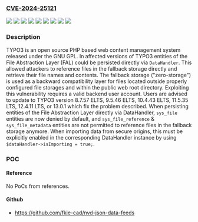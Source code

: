 ### [CVE-2024-25121](https://cve.mitre.org/cgi-bin/cvename.cgi?name=CVE-2024-25121)
![](https://img.shields.io/static/v1?label=Product&message=typo3&color=blue)
![](https://img.shields.io/static/v1?label=Version&message=%3E%3D%2010.0.0%2C%20%3C%2010.4.43%20&color=brightgreen)
![](https://img.shields.io/static/v1?label=Version&message=%3E%3D%2011.0.0%2C%20%3C%2011.5.35%20&color=brightgreen)
![](https://img.shields.io/static/v1?label=Version&message=%3E%3D%2012.0.0%2C%20%3C%2012.4.11%20&color=brightgreen)
![](https://img.shields.io/static/v1?label=Version&message=%3E%3D%2013.0.0%2C%20%3C%2013.0.1%20&color=brightgreen)
![](https://img.shields.io/static/v1?label=Version&message=%3E%3D%208.0.0%2C%20%3C%208.7.57%20&color=brightgreen)
![](https://img.shields.io/static/v1?label=Version&message=%3E%3D%209.0.0%2C%20%3C%209.5.46%20&color=brightgreen)
![](https://img.shields.io/static/v1?label=Vulnerability&message=CWE-200%3A%20Exposure%20of%20Sensitive%20Information%20to%20an%20Unauthorized%20Actor&color=brightgreen)
![](https://img.shields.io/static/v1?label=Vulnerability&message=CWE-284%3A%20Improper%20Access%20Control&color=brightgreen)

### Description

TYPO3 is an open source PHP based web content management system released under the GNU GPL. In affected versions of TYPO3 entities of the File Abstraction Layer (FAL) could be persisted directly via `DataHandler`. This allowed attackers to reference files in the fallback storage directly and retrieve their file names and contents. The fallback storage ("zero-storage") is used as a backward compatibility layer for files located outside properly configured file storages and within the public web root directory. Exploiting this vulnerability requires a valid backend user account. Users are advised to update to TYPO3 version 8.7.57 ELTS, 9.5.46 ELTS, 10.4.43 ELTS, 11.5.35 LTS, 12.4.11 LTS, or 13.0.1 which fix the problem described. When persisting entities of the File Abstraction Layer directly via DataHandler, `sys_file` entities are now denied by default, and `sys_file_reference` & `sys_file_metadata` entities are not permitted to reference files in the fallback storage anymore. When importing data from secure origins, this must be explicitly enabled in the corresponding DataHandler instance by using `$dataHandler->isImporting = true;`.

### POC

#### Reference
No PoCs from references.

#### Github
- https://github.com/fkie-cad/nvd-json-data-feeds

